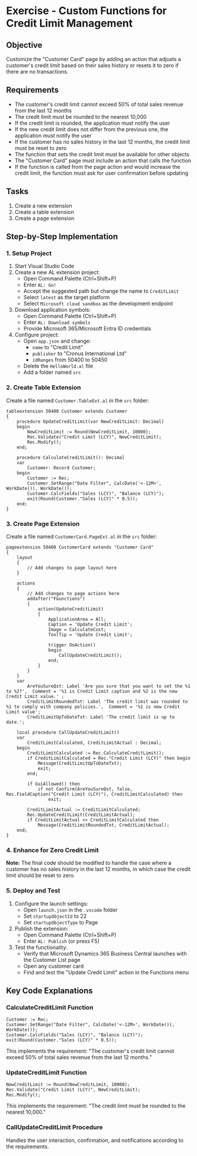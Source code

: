 # Exercise - Custom Functions for Credit Limit Management

## Objective
Customize the "Customer Card" page by adding an action that adjusts a customer's credit limit based on their sales history or resets it to zero if there are no transactions.

## Requirements

- The customer's credit limit cannot exceed 50% of total sales revenue from the last 12 months
- The credit limit must be rounded to the nearest 10,000
- If the credit limit is rounded, the application must notify the user
- If the new credit limit does not differ from the previous one, the application must notify the user
- If the customer has no sales history in the last 12 months, the credit limit must be reset to zero
- The function that sets the credit limit must be available for other objects
- The "Customer Card" page must include an action that calls the function
- If the function is called from the page action and would increase the credit limit, the function must ask for user confirmation before updating

## Tasks

1. Create a new extension
2. Create a table extension
3. Create a page extension

## Step-by-Step Implementation

### 1. Setup Project

1. Start Visual Studio Code
2. Create a new AL extension project:
   - Open Command Palette (Ctrl+Shift+P)
   - Enter `AL: Go!`
   - Accept the suggested path but change the name to `CreditLimit`
   - Select `latest` as the target platform
   - Select `Microsoft cloud sandbox` as the development endpoint
3. Download application symbols:
   - Open Command Palette (Ctrl+Shift+P)
   - Enter `AL: Download symbols`
   - Provide Microsoft 365/Microsoft Entra ID credentials
4. Configure project:
   - Open `app.json` and change:
     - `name` to "Credit Limit"
     - `publisher` to "Cronus International Ltd"
     - `idRanges` from 50400 to 50450
   - Delete the `HelloWorld.al` file
   - Add a folder named `src`

### 2. Create Table Extension

Create a file named `Customer.TableExt.al` in the `src` folder:

```al
tableextension 50400 Customer extends Customer
{
    procedure UpdateCreditLimit(var NewCreditLimit: Decimal)
    begin
        NewCreditLimit := Round(NewCreditLimit, 10000);
        Rec.Validate("Credit Limit (LCY)", NewCreditLimit);
        Rec.Modify();
    end;

    procedure CalculateCreditLimit(): Decimal
    var
        Customer: Record Customer;
    begin
        Customer := Rec;
        Customer.SetRange("Date Filter", CalcDate('<-12M>', WorkDate()), WorkDate());
        Customer.CalcFields("Sales (LCY)", "Balance (LCY)");
        exit(Round(Customer."Sales (LCY)" * 0.5));
    end;
}
```

### 3. Create Page Extension

Create a file named `CustomerCard.PageExt.al` in the `src` folder:

```al
pageextension 50400 CustomerCard extends "Customer Card"
{
    layout
    {
        // Add changes to page layout here
    }

    actions
    {
        // Add changes to page actions here
        addafter("F&unctions")
        {
            action(UpdateCreditLimit)
            {
                ApplicationArea = All;
                Caption = 'Update Credit Limit';
                Image = CalculateCost;
                ToolTip = 'Update Credit Limit';

                trigger OnAction()
                begin
                    CallUpdateCreditLimit();
                end;
            }
        }
    }
    var
        AreYouSureQst: Label 'Are you sure that you want to set the %1 to %2?',  Comment = '%1 is Credit Limit caption and %2 is the new Credit Limit value.' ;
        CreditLimitRoundedTxt: Label 'The credit limit was rounded to %1 to comply with company policies.',  Comment = '%1 is new Credit Limit value';
        CreditLimitUpToDateTxt: Label 'The credit limit is up to date.';

    local procedure CallUpdateCreditLimit()
    var
        CreditLimitCalculated, CreditLimitActual : Decimal;
    begin
        CreditLimitCalculated := Rec.CalculateCreditLimit();
        if CreditLimitCalculated = Rec."Credit Limit (LCY)" then begin
            Message(CreditLimitUpToDateTxt);
            exit;
        end;

        if GuiAllowed() then
            if not Confirm(AreYouSureQst, false, Rec.FieldCaption("Credit Limit (LCY)"), CreditLimitCalculated) then
                exit;

        CreditLimitActual := CreditLimitCalculated;
        Rec.UpdateCreditLimit(CreditLimitActual);
        if CreditLimitActual <> CreditLimitCalculated then
            Message(CreditLimitRoundedTxt, CreditLimitActual);
    end;
}
```

### 4. Enhance for Zero Credit Limit

**Note:** The final code should be modified to handle the case where a customer has no sales history in the last 12 months, in which case the credit limit should be reset to zero.

### 5. Deploy and Test

1. Configure the launch settings:
   - Open `launch.json` in the `.vscode` folder
   - Set `startupObjectId` to 22
   - Set `startupObjectType` to Page
2. Publish the extension:
   - Open Command Palette (Ctrl+Shift+P)
   - Enter `AL: Publish` (or press F5)
3. Test the functionality:
   - Verify that Microsoft Dynamics 365 Business Central launches with the Customer List page
   - Open any customer card
   - Find and test the "Update Credit Limit" action in the Functions menu

## Key Code Explanations

### CalculateCreditLimit Function
```al
Customer := Rec;
Customer.SetRange("Date Filter", CalcDate('<-12M>', WorkDate()), WorkDate());
Customer.CalcFields("Sales (LCY)", "Balance (LCY)");
exit(Round(Customer."Sales (LCY)" * 0.5));
```
This implements the requirement: "The customer's credit limit cannot exceed 50% of total sales revenue from the last 12 months."

### UpdateCreditLimit Function
```al
NewCreditLimit := Round(NewCreditLimit, 10000);
Rec.Validate("Credit Limit (LCY)", NewCreditLimit);
Rec.Modify();
```
This implements the requirement: "The credit limit must be rounded to the nearest 10,000."

### CallUpdateCreditLimit Procedure
Handles the user interaction, confirmation, and notifications according to the requirements.
